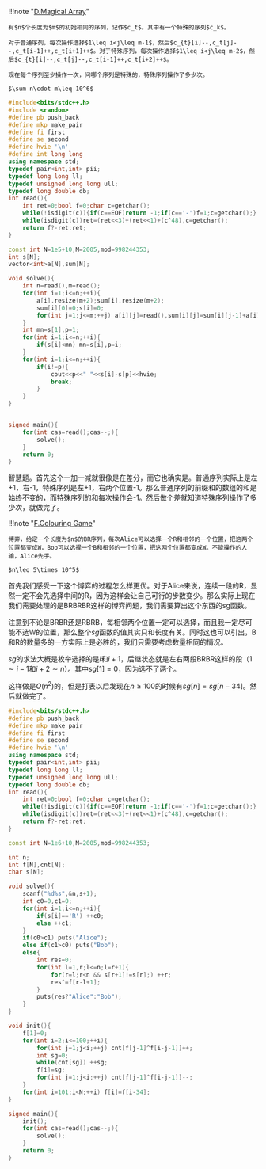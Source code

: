 !!!note "[D.Magical Array](https://codeforces.com/contest/1704/problem/D)"

	有$n$个长度为$m$的初始相同的序列，记作$c_t$。其中有一个特殊的序列$c_k$。

	对于普通序列，每次操作选择$1\leq i<j\leq m-1$，然后$c_{t}[i]--,c_t[j]--,c_t[i-1]++,c_t[i+1]++$。对于特殊序列，每次操作选择$1\leq i<j\leq m-2$，然后$c_{t}[i]--,c_t[j]--,c_t[i-1]++,c_t[i+2]++$。
	
	现在每个序列至少操作一次，问哪个序列是特殊的，特殊序列操作了多少次。

	$\sum n\cdot m\leq 10^6$

```cpp
#include<bits/stdc++.h>
#include <random>
#define pb push_back
#define mkp make_pair
#define fi first
#define se second
#define hvie '\n'
#define int long long
using namespace std;
typedef pair<int,int> pii;
typedef long long ll;
typedef unsigned long long ull;
typedef long double db;
int read(){
	int ret=0;bool f=0;char c=getchar();
	while(!isdigit(c)){if(c==EOF)return -1;if(c=='-')f=1;c=getchar();}
	while(isdigit(c))ret=(ret<<3)+(ret<<1)+(c^48),c=getchar();
	return f?-ret:ret;
}

const int N=1e5+10,M=2005,mod=998244353;
int s[N];
vector<int>a[N],sum[N];

void solve(){
	int n=read(),m=read();
	for(int i=1;i<=n;++i){
		a[i].resize(m+2);sum[i].resize(m+2);
		sum[i][0]=0;s[i]=0;
		for(int j=1;j<=m;++j) a[i][j]=read(),sum[i][j]=sum[i][j-1]+a[i][j],s[i]+=sum[i][j]; 
	}
	int mn=s[1],p=1;
	for(int i=1;i<=n;++i){
		if(s[i]<mn) mn=s[i],p=i;
	}
	for(int i=1;i<=n;++i){
		if(i!=p){
			cout<<p<<" "<<s[i]-s[p]<<hvie;
			break;
		}
	}
}


signed main(){
	for(int cas=read();cas--;){
		solve();
	}
	return 0;
}
```

智慧题。首先这个一加一减就很像是在差分，而它也确实是。普通序列实际上是左+1，右-1，特殊序列是左+1，右两个位置-1。那么普通序列的前缀和的数组的和是始终不变的，而特殊序列的和每次操作会-1。然后做个差就知道特殊序列操作了多少次，就做完了。


!!!note "[F.Colouring Game](https://codeforces.com/contest/1704/problem/F)"

	博弈，给定一个长度为$n$的BR序列，每次Alice可以选择一个R和相邻的一个位置，把这两个位置都变成W，Bob可以选择一个B和相邻的一个位置，把这两个位置都变成W。不能操作的人输，Alice先手。

	$n\leq 5\times 10^5$



首先我们感受一下这个博弈的过程怎么样更优。对于Alice来说，连续一段的R，显然一定不会先选择中间的R，因为这样会让自己可行的步数变少。那么实际上现在我们需要处理的是BRBRBR这样的博弈问题，我们需要算出这个东西的sg函数。

注意到不论是BRBR还是RBRB，每相邻两个位置一定可以选择，而且我一定尽可能不选W的位置，那么整个$sg$函数的值其实只和长度有关。同时这也可以引出，B和R的数量多的一方实际上是必胜的，我们只需要考虑数量相同的情况。

$sg$的求法大概是枚举选择的是$i$和$i+1$，后继状态就是左右两段BRBR这样的段（$1\sim i-1$和$i+2\sim n$）。其中$sg[1]=0$，因为选不了两个。

这样做是$O(n^2)$的，但是打表以后发现在$n\geq 100$的时候有$sg[n]=sg[n-34]$。然后就做完了。

```cpp
#include<bits/stdc++.h>
#define pb push_back
#define mkp make_pair
#define fi first
#define se second
#define hvie '\n'
using namespace std;
typedef pair<int,int> pii;
typedef long long ll;
typedef unsigned long long ull;
typedef long double db;
int read(){
	int ret=0;bool f=0;char c=getchar();
	while(!isdigit(c)){if(c==EOF)return -1;if(c=='-')f=1;c=getchar();}
	while(isdigit(c))ret=(ret<<3)+(ret<<1)+(c^48),c=getchar();
	return f?-ret:ret;
}

const int N=1e6+10,M=2005,mod=998244353;

int n;
int f[N],cnt[N];
char s[N];

void solve(){
	scanf("%d%s",&n,s+1);
	int c0=0,c1=0;
	for(int i=1;i<=n;++i){
		if(s[i]=='R') ++c0;
		else ++c1;
	}
	if(c0>c1) puts("Alice");
	else if(c1>c0) puts("Bob");
	else{
		int res=0;
		for(int l=1,r;l<=n;l=r+1){
			for(r=l;r<n && s[r+1]!=s[r];) ++r;
			res^=f[r-l+1];
		}
		puts(res?"Alice":"Bob");
	}
}

void init(){
	f[1]=0;
	for(int i=2;i<=100;++i){
		for(int j=1;j<i;++j) cnt[f[j-1]^f[i-j-1]]++;
		int sg=0;
		while(cnt[sg]) ++sg;
		f[i]=sg;
		for(int j=1;j<i;++j) cnt[f[j-1]^f[i-j-1]]--;
	}
	for(int i=101;i<N;++i) f[i]=f[i-34];
}

signed main(){
	init();
	for(int cas=read();cas--;){
		solve();
	}
	return 0;
}
```

